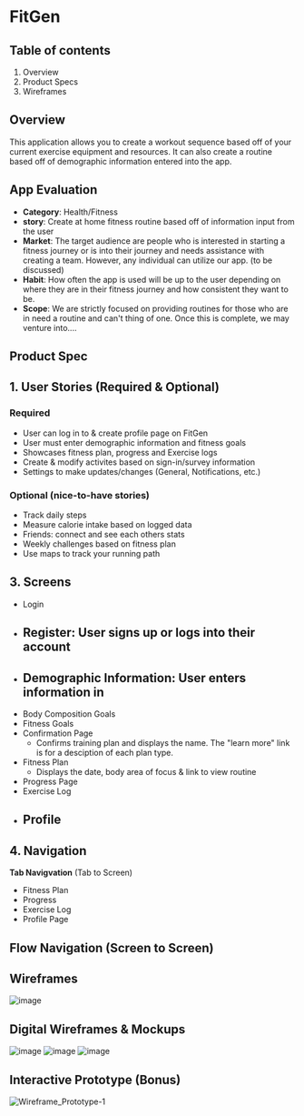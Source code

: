 # FitGen
## Table of contents
1. Overview
2. Product Specs
3. Wireframes
## Overview 
This application allows you to create a workout sequence based off of your current exercise equipment and resources. It can also create a routine based off of demographic information entered into the app.
## **App Evaluation**
- **Category**: Health/Fitness
- **story**: Create at home fitness routine based off of information input from the user
- **Market**: The target audience are people who is interested in starting a fitness journey or is into their journey and needs assistance with creating a team. However, any individual can utilize our app. (to be discussed)
- **Habit**: How often the app is used will be up to the user depending on where they are in their fitness journey and how consistent they want to be.
- **Scope**: We are strictly focused on providing routines for those who are in need a routine and can't thing of one. Once this is complete, we may venture into....
## Product Spec
## 1. User Stories (Required & Optional)
### Required
 - User can log in to & create profile page on FitGen
 - User must enter demographic information and fitness goals
 - Showcases fitness plan, progress and Exercise logs
 - Create & modify activites based on sign-in/survey information
 - Settings to make updates/changes (General, Notifications, etc.)
### Optional (nice-to-have stories)
 - Track daily steps
 - Measure calorie intake based on logged data
 - Friends: connect and see each others stats 
 - Weekly challenges based on fitness plan
 - Use maps to track your running path
## 3. Screens
- Login
- Register: User signs up or logs into their account
  - 
- Demographic Information: User enters information in
  - 
- Body Composition Goals
- Fitness Goals
- Confirmation Page
  - Confirms training plan and displays the name. The "learn more" link is for a desciption of each plan type.
-  Fitness Plan
      - Displays the date, body area of focus & link to view routine
- Progress Page
- Exercise Log
- Profile
     - 
## 4. Navigation
**Tab Navigvation** (Tab to Screen)
- Fitness Plan
- Progress
- Exercise Log
- Profile Page

**Flow Navigation** (Screen to Screen)
- 

## Wireframes
![image](https://github.com/user-attachments/assets/7add3c3b-886b-4e3d-a016-c8df6efb5a25)

## Digital Wireframes & Mockups 
![image](https://github.com/user-attachments/assets/d8f94a14-8e3e-4e2d-9fa8-7f9505346d4b)
![image](https://github.com/user-attachments/assets/14625fe5-17fd-4d10-a55c-c70a30f1318d)
![image](https://github.com/user-attachments/assets/45bacc1d-23f2-4c0e-bdde-378fff99cc1e)


## Interactive Prototype (Bonus)
![Wireframe_Prototype-1](https://github.com/user-attachments/assets/597fdb8b-c49e-4089-87b1-9d157b30c8ab)
